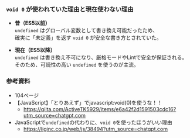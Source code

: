 ### `void 0` が使われていた理由と現在使わない理由

- **昔（ES5以前）**  
  `undefined` はグローバル変数として書き換え可能だったため、  
  確実に「未定義」を返す `void 0` が安全な書き方とされていた。

- **現在（ES5以降）**  
  `undefined` は書き換え不可になり、厳格モードやLintで安全が保証される。  
  そのため、可読性の高い `undefined` を使うのが主流。

### 参考資料

- 104ページ
- 【JavaScript】「とりあえず」でjavascript:void(0)を使うな！！
  - https://qiita.com/ActiveTK5929/items/e6a42f2d1591503cdc16?utm_source=chatgpt.com
- JavaScriptで`undefined`の代わりに、`void 0`を使ったほうがいい理由
  - https://liginc.co.jp/web/js/38494?utm_source=chatgpt.com
